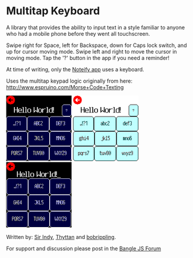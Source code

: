 # Multitap Keyboard

A library that provides the ability to input text in a style familiar to anyone who had a mobile phone before they went all touchscreen.

Swipe right for Space, left for Backspace, down for Caps lock switch, and up for cursor moving mode. Swipe left and right to move the cursor in moving mode. Tap the '?' button in the app if you need a reminder!

At time of writing, only the [Noteify app](http://microco.sm/out/Ffe9i) uses a keyboard.

Uses the multitap keypad logic originally from here: http://www.espruino.com/Morse+Code+Texting

![](screenshot_1.png)
![](screenshot_2.png)
![](screenshot_3.png)

Written by: [Sir Indy](https://github.com/sir-indy), [Thyttan](https://github.com/thyttan) and [bobrippling](https://github.com/bobrippling).

For support and discussion please post in the [Bangle JS Forum](http://forum.espruino.com/microcosms/1424/)
